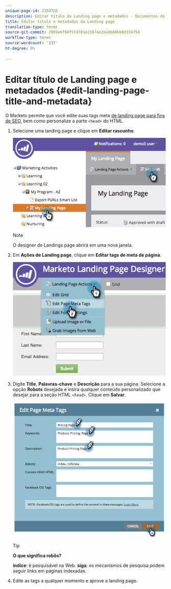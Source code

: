 ```yaml
---
unique-page-id: 2359726
description: Editar título da Landing page e metadados - Documentos do Marketing - Documentação do produto
title: Editar título e metadados da Landing page
translation-type: tm+mt
source-git-commit: 2969e6f94f5fd781e2167ae2aa8680bb8d134754
workflow-type: tm+mt
source-wordcount: '137'
ht-degree: 0%

---
```



# Editar título de Landing page e metadados {#edit-landing-page-title-and-metadata}

O Marketo permite que você edite suas tags meta [de landing page para fins de SEO](https://www.w3schools.com/tags/tag_meta.asp), bem como personalize a parte `<head>` do HTML.

1. Selecione uma landing page e clique em **Editar rascunho**.

   ![](assets/image2014-9-17-11-3a39-3a21.png)

   >[!NOTE]
   >
   >O designer de Landings page abrirá em uma nova janela.

1. Em **Ações de Landing page**, clique em **Editar tags de meta de página**.

   ![](assets/image2014-9-17-11-3a39-3a32.png)

1. Digite **Title**, **Palavras-chave** e **Descrição** para a sua página. Selecione a opção **Robots** desejada e insira qualquer conteúdo personalizado que desejar para a seção HTML `<head>`. Clique em **Salvar**.

   ![](assets/image2014-9-17-11-3a39-3a50.png)

   >[!TIP]
   >
   >**O que significa  [](https://www.robotstxt.org/meta.html) robôs?**
   >
   >**índice**: é pesquisável na Web. **siga**: os mecanismos de pesquisa podem seguir links em páginas indexadas.

1. Edite as tags a qualquer momento e aprove a landing page.
